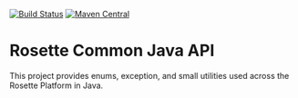 [![Build Status](https://travis-ci.org/basis-technology-corp/rosette-common-java-api.svg?branch=master)](https://travis-ci.org/basis-technology-corp/rosette-common-java-api)
[![Maven Central](https://maven-badges.herokuapp.com/maven-central/com.basistech/rosette-common-api/badge.svg)](https://maven-badges.herokuapp.com/maven-central/com.basistech/rosette-common-api)

# Rosette Common Java API #

This project provides enums, exception, and small utilities used across the Rosette Platform in Java.
